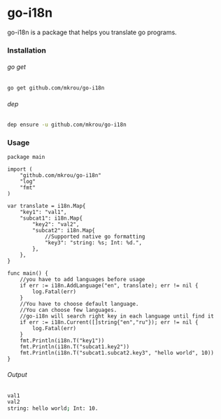 # go-i18n
go-i18n is a package that helps you translate go programs.

### Installation
###### go get
```bash
go get github.com/mkrou/go-i18n
```
###### dep
```bash
dep ensure -u github.com/mkrou/go-i18n
```
### Usage
```golang
package main

import (
	"github.com/mkrou/go-i18n"
	"log"
	"fmt"
)

var translate = i18n.Map{
	"key1": "val1",
	"subcat1": i18n.Map{
		"key2": "val2",
		"subcat2": i18n.Map{
			//Supported native go formatting
			"key3": "string: %s; Int: %d.",
		},
	},
}

func main() {
    //you have to add languages before usage
	if err := i18n.AddLanguage("en", translate); err != nil {
		log.Fatal(err)
	}
	//You have to choose default language.
	//You can choose few languages.
	//go-i18n will search right key in each language until find it
	if err := i18n.Current([]string{"en","ru"}); err != nil {
		log.Fatal(err)
	}
	fmt.Println(i18n.T("key1"))
	fmt.Println(i18n.T("subcat1.key2"))
	fmt.Println(i18n.T("subcat1.subcat2.key3", "hello world", 10))
}

```
###### Output
```bash
val1
val2
string: hello world; Int: 10.
```